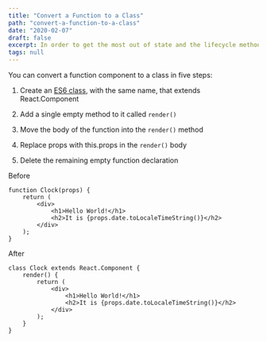 ```yaml
---
title: "Convert a Function to a Class"
path: "convert-a-function-to-a-class"
date: "2020-02-07"
draft: false
excerpt: In order to get the most out of state and the lifecycle methods, you need to convert a function to a class.
tags: null
---
```


You can convert a function component to a class in five steps:

1. Create an [ES6 class](https://developer.mozilla.org/en-US/docs/Web/JavaScript/Reference/Classes), with the same name, that extends React.Component

2. Add a single empty method to it called `render()`

3. Move the body of the function into the `render()` method

4. Replace props with this.props in the `render()` body

5. Delete the remaining empty function declaration

Before

```
function Clock(props) {
    return (
        <div>
            <h1>Hello World!</h1>
            <h2>It is {props.date.toLocaleTimeString()}</h2>
        </div>
    );
}
```

After

```
class Clock extends React.Component {
    render() {
        return (
            <div>
                <h1>Hello World!</h1>
                <h2>It is {props.date.toLocaleTimeString()}</h2>
            </div>
        );
    }
}
```
